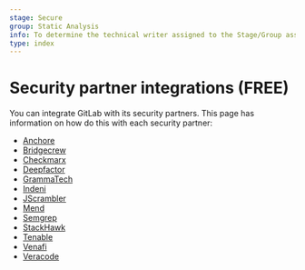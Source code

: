 ```yaml
---
stage: Secure
group: Static Analysis
info: To determine the technical writer assigned to the Stage/Group associated with this page, see https://about.gitlab.com/handbook/product/ux/technical-writing/#assignments
type: index
---
```


# Security partner integrations **(FREE)**

You can integrate GitLab with its security partners. This page has information on how do this with
each security partner:

<!-- vale gitlab.Spelling = NO -->

- [Anchore](https://docs.anchore.com/current/docs/configuration/integration/ci_cd/gitlab/)
- [Bridgecrew](https://docs.bridgecrew.io/docs/integrate-with-gitlab-self-managed)
- [Checkmarx](https://checkmarx.atlassian.net/wiki/spaces/SD/pages/1929937052/GitLab+Integration)
- [Deepfactor](https://docs.deepfactor.io/hc/en-us/articles/1500008981941)
- [GrammaTech](https://www.grammatech.com/codesonar-gitlab-integration)
- [Indeni](https://docs.cloudrail.app/#/integrations/gitlab)
- [JScrambler](https://docs.jscrambler.com/code-integrity/documentation/gitlab-ci-integration)
- [Mend](https://www.mend.io/gitlab/)
- [Semgrep](https://semgrep.dev/for/gitlab)
- [StackHawk](https://docs.stackhawk.com/continuous-integration/gitlab.html)
- [Tenable](https://docs.tenable.com/tenableio/Content/ContainerSecurity/GetStarted.htm)
- [Venafi](https://marketplace.venafi.com/details/gitlab-ci-cd/)
- [Veracode](https://community.veracode.com/s/knowledgeitem/gitlab-ci-MCEKSYPRWL35BRTGOVI55SK5RI4A)

<!-- vale gitlab.Spelling = YES -->

